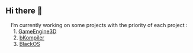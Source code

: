## Hi there 👋
&emsp;I’m currently working on some projects with the priority of each project :  
&emsp;&ensp;1. [GameEngine3D](https://github.com/katpercent/GameEngine3D)  
&emsp;&ensp;2. [bKompiler](https://github.com/katpercent/bKompiler)  
&emsp;&ensp;3. [BlackOS](https://github.com/katpercent/BlackOS)  
